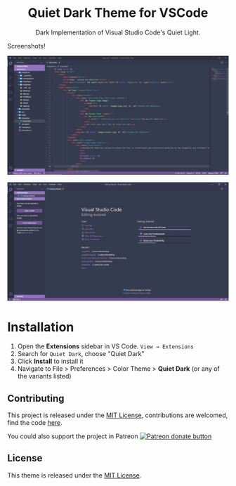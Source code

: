 <div align="center">

# Quiet Dark Theme for VSCode

Dark Implementation of Visual Studio Code's Quiet Light.

</div>

Screenshots!

![theme preview](https://github.com/JGSangara/Quiet-Dark-Theme-for-VSCode/blob/main/images/FirstImage.JPG)
 
 
![theme preview](https://github.com/JGSangara/Quiet-Dark-Theme-for-VSCode/blob/main/images/SecondImage.JPG)



# Installation

1. Open the **Extensions** sidebar in VS Code. `View → Extensions`
1. Search for `Quiet Dark`, choose "Quiet Dark"
1. Click **Install** to install it
1. Navigate to File > Preferences > Color Theme > **Quiet Dark** (or any of the variants listed)


## Contributing

This project is released under the [MIT License](https://github.com/JGSangara/Quiet-Dark-Theme-for-VSCode/blob/main/LICENSE), contributions are welcomed, find the code [here](https://github.com/JGSangara/Quiet-Dark-Theme-for-VSCode).

You could also support the project in Patreon <span class="badge-patreon"><a href="https://www.patreon.com/user?u=56917361" title="Donate to this project using Patreon"><img src="https://img.shields.io/badge/patreon-donate-yellow.svg" alt="Patreon donate button" /></a></span>



## License

This theme is released under the [MIT License](https://github.com/JGSangara/Quiet-Dark-Theme-for-VSCode/blob/main/LICENSE).
